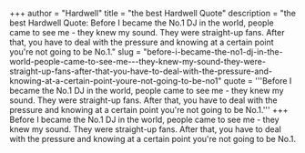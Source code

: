 +++
author = "Hardwell"
title = "the best Hardwell Quote"
description = "the best Hardwell Quote: Before I became the No.1 DJ in the world, people came to see me - they knew my sound. They were straight-up fans. After that, you have to deal with the pressure and knowing at a certain point you're not going to be No.1."
slug = "before-i-became-the-no1-dj-in-the-world-people-came-to-see-me---they-knew-my-sound-they-were-straight-up-fans-after-that-you-have-to-deal-with-the-pressure-and-knowing-at-a-certain-point-youre-not-going-to-be-no1"
quote = '''Before I became the No.1 DJ in the world, people came to see me - they knew my sound. They were straight-up fans. After that, you have to deal with the pressure and knowing at a certain point you're not going to be No.1.'''
+++
Before I became the No.1 DJ in the world, people came to see me - they knew my sound. They were straight-up fans. After that, you have to deal with the pressure and knowing at a certain point you're not going to be No.1.
